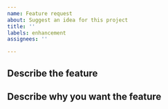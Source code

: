 ```yaml
---
name: Feature request
about: Suggest an idea for this project
title: ''
labels: enhancement
assignees: ''

---
```


## Describe the feature


## Describe why you want the feature
